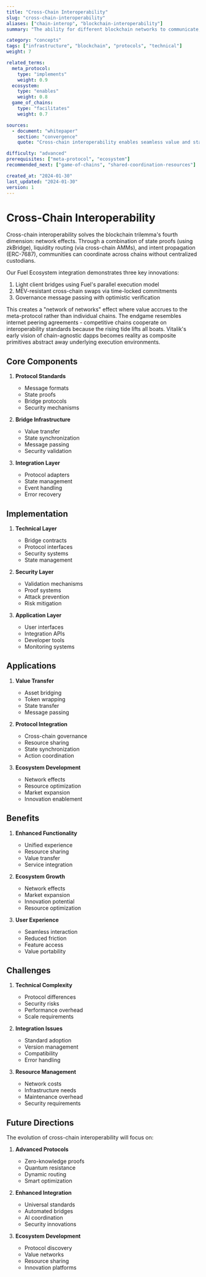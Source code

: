 ```yaml
---
title: "Cross-Chain Interoperability"
slug: "cross-chain-interoperability"
aliases: ["chain-interop", "blockchain-interoperability"]
summary: "The ability for different blockchain networks to communicate, share state, and transfer value seamlessly through standardized protocols and bridges."

category: "concepts"
tags: ["infrastructure", "blockchain", "protocols", "technical"]
weight: 7

related_terms:
  meta_protocol:
    type: "implements"
    weight: 0.9
  ecosystem:
    type: "enables"
    weight: 0.8
  game_of_chains:
    type: "facilitates"
    weight: 0.7

sources:
  - document: "whitepaper"
    section: "convergence"
    quote: "Cross-chain interoperability enables seamless value and state transfer across different blockchain ecosystems, creating a unified experience for communities."

difficulty: "advanced"
prerequisites: ["meta-protocol", "ecosystem"]
recommended_next: ["game-of-chains", "shared-coordination-resources"]

created_at: "2024-01-30"
last_updated: "2024-01-30"
version: 1
---
```


# Cross-Chain Interoperability

Cross-chain interoperability solves the blockchain trilemma's fourth dimension: network effects. Through a combination of state proofs (using zkBridge), liquidity routing (via cross-chain AMMs), and intent propagation (ERC-7687), communities can coordinate across chains without centralized custodians.

Our Fuel Ecosystem integration demonstrates three key innovations:
1) Light client bridges using Fuel's parallel execution model
2) MEV-resistant cross-chain swaps via time-locked commitments
3) Governance message passing with optimistic verification

This creates a "network of networks" effect where value accrues to the meta-protocol rather than individual chains. The endgame resembles internet peering agreements - competitive chains cooperate on interoperability standards because the rising tide lifts all boats. Vitalik's early vision of chain-agnostic dapps becomes reality as composite primitives abstract away underlying execution environments.

## Core Components

1. **Protocol Standards**
   - Message formats
   - State proofs
   - Bridge protocols
   - Security mechanisms

2. **Bridge Infrastructure**
   - Value transfer
   - State synchronization
   - Message passing
   - Security validation

3. **Integration Layer**
   - Protocol adapters
   - State management
   - Event handling
   - Error recovery

## Implementation

1. **Technical Layer**
   - Bridge contracts
   - Protocol interfaces
   - Security systems
   - State management

2. **Security Layer**
   - Validation mechanisms
   - Proof systems
   - Attack prevention
   - Risk mitigation

3. **Application Layer**
   - User interfaces
   - Integration APIs
   - Developer tools
   - Monitoring systems

## Applications

1. **Value Transfer**
   - Asset bridging
   - Token wrapping
   - State transfer
   - Message passing

2. **Protocol Integration**
   - Cross-chain governance
   - Resource sharing
   - State synchronization
   - Action coordination

3. **Ecosystem Development**
   - Network effects
   - Resource optimization
   - Market expansion
   - Innovation enablement

## Benefits

1. **Enhanced Functionality**
   - Unified experience
   - Resource sharing
   - Value transfer
   - Service integration

2. **Ecosystem Growth**
   - Network effects
   - Market expansion
   - Innovation potential
   - Resource optimization

3. **User Experience**
   - Seamless interaction
   - Reduced friction
   - Feature access
   - Value portability

## Challenges

1. **Technical Complexity**
   - Protocol differences
   - Security risks
   - Performance overhead
   - Scale requirements

2. **Integration Issues**
   - Standard adoption
   - Version management
   - Compatibility
   - Error handling

3. **Resource Management**
   - Network costs
   - Infrastructure needs
   - Maintenance overhead
   - Security requirements

## Future Directions

The evolution of cross-chain interoperability will focus on:

1. **Advanced Protocols**
   - Zero-knowledge proofs
   - Quantum resistance
   - Dynamic routing
   - Smart optimization

2. **Enhanced Integration**
   - Universal standards
   - Automated bridges
   - AI coordination
   - Security innovations

3. **Ecosystem Development**
   - Protocol discovery
   - Value networks
   - Resource sharing
   - Innovation platforms 